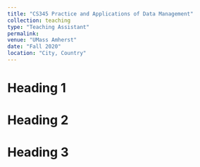 ```yaml
---
title: "CS345 Practice and Applications of Data Management"
collection: teaching
type: "Teaching Assistant"
permalink: 
venue: "UMass Amherst"
date: "Fall 2020"
location: "City, Country"
---
```


Heading 1
======

Heading 2
======

Heading 3
======
